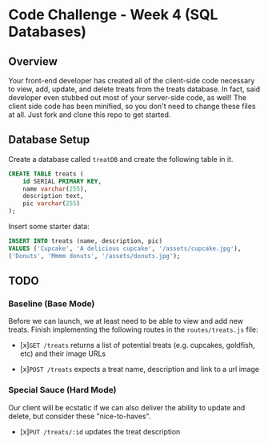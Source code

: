 # Code Challenge - Week 4 (SQL Databases)

## Overview

Your front-end developer has created all of the client-side code
necessary to view, add, update, and delete treats from the treats
database. In fact, said developer even stubbed out most of your server-side code, as well! The client side code has been minified, so you don't need to change these files at all. Just fork and clone this repo to get started.

## Database Setup

Create a database called `treatDB` and create the following table in it.

```SQL
CREATE TABLE treats (
	id SERIAL PRIMARY KEY,
	name varchar(255),
	description text,
	pic varchar(255)
);
```
Insert some starter data:

```SQL
INSERT INTO treats (name, description, pic)
VALUES ('Cupcake', 'A delicious cupcake', '/assets/cupcake.jpg'),
('Donuts', 'Mmmm donuts', '/assets/donuts.jpg');
```

## TODO

### Baseline (Base Mode)
Before we can launch, we at least need to be able to view and add new treats. Finish implementing the following routes in the `routes/treats.js` file:

* [x]`GET /treats` returns a list of potential treats (e.g. cupcakes, goldfish, etc) and their image URLs

* [x]`POST /treats` expects a treat name, description and link to a url image

### Special Sauce (Hard Mode)
Our client will be ecstatic if we can also deliver the ability to update and delete, but consider these "nice-to-haves".

* [x]`PUT /treats/:id` updates the treat description
